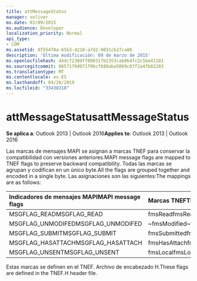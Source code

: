 ```yaml
---
title: attMessageStatus
manager: soliver
ms.date: 03/09/2015
ms.audience: Developer
localization_priority: Normal
api_type:
- COM
ms.assetid: 8f55470a-65b3-4210-a7d2-9031cb17ca80
description: 'Última modificación: 09 de marzo de 2015'
ms.openlocfilehash: d4dc72309ff090317b2353cab0b4fc2c5be41181
ms.sourcegitcommit: 8657170d071f9bcf680aba50b9c07f2a4fb82283
ms.translationtype: MT
ms.contentlocale: es-ES
ms.lasthandoff: 04/28/2019
ms.locfileid: "33430318"
---
```

# <a name="attmessagestatus"></a><span data-ttu-id="aeea0-103">attMessageStatus</span><span class="sxs-lookup"><span data-stu-id="aeea0-103">attMessageStatus</span></span>

  
  
<span data-ttu-id="aeea0-104">**Se aplica a**: Outlook 2013 | Outlook 2016</span><span class="sxs-lookup"><span data-stu-id="aeea0-104">**Applies to**: Outlook 2013 | Outlook 2016</span></span> 
  
<span data-ttu-id="aeea0-105">Las marcas de mensajes MAPI se asignan a marcas TNEF para conservar la compatibilidad con versiones anteriores.</span><span class="sxs-lookup"><span data-stu-id="aeea0-105">MAPI message flags are mapped to TNEF flags to preserve backward compatibility.</span></span> <span data-ttu-id="aeea0-106">Todas las marcas se agrupan y codifican en un único byte.</span><span class="sxs-lookup"><span data-stu-id="aeea0-106">All the flags are grouped together and encoded in a single byte.</span></span> <span data-ttu-id="aeea0-107">Las asignaciones son las siguientes:</span><span class="sxs-lookup"><span data-stu-id="aeea0-107">The mappings are as follows:</span></span>
  
|<span data-ttu-id="aeea0-108">**Indicadores de mensajes MAPI**</span><span class="sxs-lookup"><span data-stu-id="aeea0-108">**MAPI message flags**</span></span>|<span data-ttu-id="aeea0-109">**Marcas TNEF**</span><span class="sxs-lookup"><span data-stu-id="aeea0-109">**TNEF flags**</span></span>|
|:-----|:-----|
|<span data-ttu-id="aeea0-110">MSGFLAG_READ</span><span class="sxs-lookup"><span data-stu-id="aeea0-110">MSGFLAG_READ</span></span>  <br/> |<span data-ttu-id="aeea0-111">fmsRead</span><span class="sxs-lookup"><span data-stu-id="aeea0-111">fmsRead</span></span>  <br/> |
|<span data-ttu-id="aeea0-112">MSGFLAG_UNMODIFED</span><span class="sxs-lookup"><span data-stu-id="aeea0-112">MSGFLAG_UNMODIFED</span></span>  <br/> |<span data-ttu-id="aeea0-113">~fmsModified</span><span class="sxs-lookup"><span data-stu-id="aeea0-113">~fmsModified</span></span>  <br/> |
|<span data-ttu-id="aeea0-114">MSGFLAG_SUBMIT</span><span class="sxs-lookup"><span data-stu-id="aeea0-114">MSGFLAG_SUBMIT</span></span>  <br/> |<span data-ttu-id="aeea0-115">fmsSubmitted</span><span class="sxs-lookup"><span data-stu-id="aeea0-115">fmsSubmitted</span></span>  <br/> |
|<span data-ttu-id="aeea0-116">MSGFLAG_HASATTACH</span><span class="sxs-lookup"><span data-stu-id="aeea0-116">MSGFLAG_HASATTACH</span></span>  <br/> |<span data-ttu-id="aeea0-117">fmsHasAttach</span><span class="sxs-lookup"><span data-stu-id="aeea0-117">fmsHasAttach</span></span>  <br/> |
|<span data-ttu-id="aeea0-118">MSGFLAG_UNSENT</span><span class="sxs-lookup"><span data-stu-id="aeea0-118">MSGFLAG_UNSENT</span></span>  <br/> |<span data-ttu-id="aeea0-119">fmsLocal</span><span class="sxs-lookup"><span data-stu-id="aeea0-119">fmsLocal</span></span>  <br/> |
   
<span data-ttu-id="aeea0-120">Estas marcas se definen en el TNEF. Archivo de encabezado H.</span><span class="sxs-lookup"><span data-stu-id="aeea0-120">These flags are defined in the TNEF.H header file.</span></span>
  

